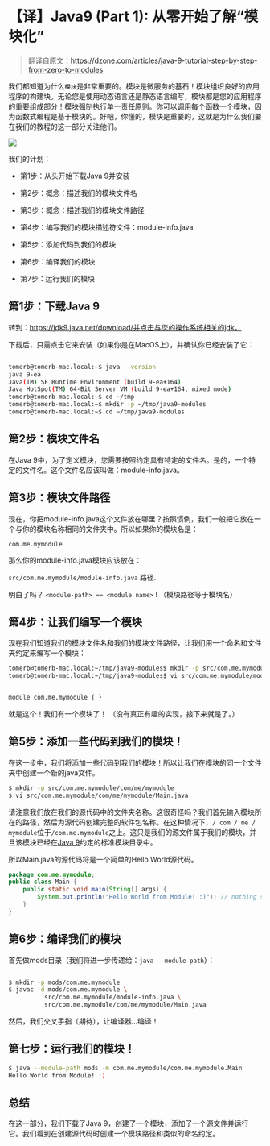 # 【译】Java9 (Part 1): 从零开始了解“模块化”

> 翻译自原文：https://dzone.com/articles/java-9-tutorial-step-by-step-from-zero-to-modules


我们都知道为什么`模块`是非常重要的。模块是微服务的基石！模块组织良好的应用程序的构建块。无论您是使用动态语言还是静态语言编写，模块都是您的应用程序的重要组成部分！模块强制执行单一责任原则。你可以调用每个函数一个模块，因为函数式编程是基于模块的。好吧，你懂的，模块是重要的，这就是为什么我们要在我们的教程的这一部分关注他们。

![](../static/images/2018/02/java9-图1.png)

我们的计划：

* 第1步：从头开始下载Java 9并安装

* 第2步：概念：描述我们的模块文件名

* 第3步：概念：描述我们的模块文件路径

* 第4步：编写我们的模块描述符文件：module-info.java

* 第5步：添加代码到我们的模块

* 第6步：编译我们的模块

* 第7步：运行我们的模块


## 第1步：下载Java 9

转到：https://jdk9.java.net/download/并点击与您的操作系统相关的jdk。

下载后，只需点击它来安装（如果你是在MacOS上），并确认你已经安装了它：

```bash

tomerb@tomerb-mac.local:~$ java --version
java 9-ea
Java(TM) SE Runtime Environment (build 9-ea+164)
Java HotSpot(TM) 64-Bit Server VM (build 9-ea+164, mixed mode)
tomerb@tomerb-mac.local:~$ cd ~/tmp
tomerb@tomerb-mac.local:~$ mkdir -p ~/tmp/java9-modules
tomerb@tomerb-mac.local:~$ cd ~/tmp/java9-modules

```


## 第2步：模块文件名

在Java 9中，为了定义模块，您需要按照约定具有特定的文件名。是的，一个特定的文件名。这个文件名应该叫做：module-info.java。

## 第3步：模块文件路径

现在，你把module-info.java这个文件放在哪里？按照惯例，我们一般把它放在一个与你的模块名称相同的文件夹中。所以如果你的模块名是：

`com.me.mymodule`


那么你的module-info.java模块应该放在：

`src/com.me.mymodule/module-info.java` 路径.

明白了吗？ `<module-path> == <module name>` !   （模块路径等于模块名）



## 第4步：让我们编写一个模块
现在我们知道我们的模块文件名和我们的模块文件路径，让我们用一个命名和文件夹约定来编写一个模块：

```bash
tomerb@tomerb-mac.local:~/tmp/java9-modules$ mkdir -p src/com.me.mymodule
tomerb@tomerb-mac.local:~/tmp/java9-modules$ vi src/com.me.mymodule/module-info.java
```

```bash

module com.me.mymodule { }

```


就是这个！我们有一个模块了！ （没有真正有趣的实现，接下来就是了。）


## 第5步：添加一些代码到我们的模块！
在这一步中，我们将添加一些代码到我们的模块！所以让我们在模块的同一个文件夹中创建一个新的java文件。

```bash
$ mkdir -p src/com.me.mymodule/com/me/mymodule
$ vi src/com.me.mymodule/com/me/mymodule/Main.java
```


请注意我们放在我们的源代码中的文件夹名称。这很奇怪吗？我们首先输入模块所在的路径，然后为源代码创建完整的软件包名称。在这种情况下，`/ com / me / mymodule`位于`/com.me.mymodule`之上。这只是我们的源文件属于我们的模块，并且该模块已经在[Java 9](https://blog.zhouzhipeng.com/category/java)约定的标准模块目录中。

所以Main.java的源代码将是一个简单的Hello World源代码。

```java
package com.me.mymodule;
public class Main {
    public static void main(String[] args) {
        System.out.println("Hello World from Module! :)"); // nothing special here, standard java < 9 class.
    }
}

```

## 第6步：编译我们的模块
首先做mods目录（我们将进一步传递给：`java --module-path`）：

```bash

$ mkdir -p mods/com.me.mymodule
$ javac -d mods/com.me.mymodule \
          src/com.me.mymodule/module-info.java \
          src/com.me.mymodule/com/me/mymodule/Main.java

```

然后，我们交叉手指（期待），让编译器...编译！



## 第七步：运行我们的模块！
```bash
$ java --module-path mods -m com.me.mymodule/com.me.mymodule.Main
Hello World from Module! :)

```


## 总结
在这一部分，我们下载了Java 9，创建了一个模块，添加了一个源文件并运行它。我们看到在创建源代码时创建一个模块路径和类似的命名约定。

